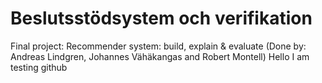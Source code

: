 # Beslutsstödsystem och verifikation 
Final project: Recommender system: build, explain &amp; evaluate (Done by: Andreas Lindgren, Johannes Vähäkangas and Robert Montell)
Hello I am testing github